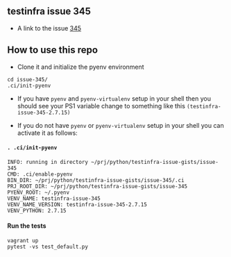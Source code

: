 testinfra issue 345
-------------------

* A link to the issue [345](https://github.com/philpep/testinfra/issues/345)


How to use this repo
--------------------

* Clone it and initialize the pyenv environment

```
cd issue-345/
.ci/init-pyenv
```

* If you have `pyenv` and `pyenv-virtualenv` setup in your shell then you should see your PS1 variable change to something like this `(testinfra-issue-345-2.7.15)`

* If you do not have `pyenv` or `pyenv-virtualenv` setup in your shell you can activate it as follows:


#### `. .ci/init-pyenv`

```
INFO: running in directory ~/prj/python/testinfra-issue-gists/issue-345
CMD: .ci/enable-pyenv
BIN_DIR: ~/prj/python/testinfra-issue-gists/issue-345/.ci
PRJ_ROOT_DIR: ~/prj/python/testinfra-issue-gists/issue-345
PYENV_ROOT: ~/.pyenv
VENV_NAME: testinfra-issue-345
VENV_NAME_VERSION: testinfra-issue-345-2.7.15
VENV_PYTHON: 2.7.15
```

#### Run the tests

```
vagrant up
pytest -vs test_default.py
```
